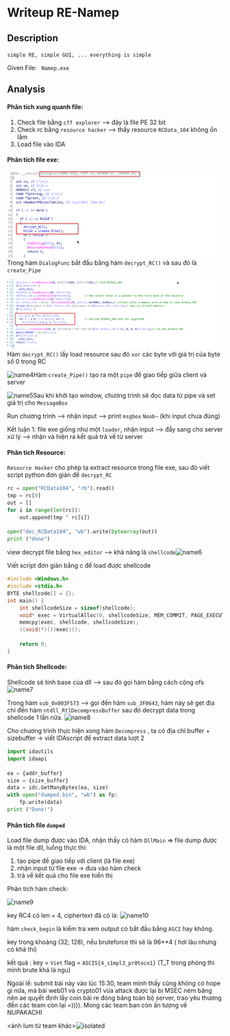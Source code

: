 # Writeup RE-Namep

## Description

 `simple RE, simple GUI, ... everything is simple`

Given File: ` Namep.exe`

## Analysis

#### Phân tích xung quanh file:

1. Check file bằng `cff explorer` --> đây là file PE 32 bit
2. Check rc bằng `resource hacker` --> thấy resource `RCData_104` không ổn lắm
3. Load file vào IDA  

#### Phân tích file exe:

![name1](name1.png)Trong  hàm `DialogFunc` bắt đầu bằng hàm `decrypt_RC()` và sau đó là `create_Pipe`

![name3](1_SVATTT20\Namep\name3.png)Hàm `decrypt_RC()` lấy  load resource sau đó `xor` các byte với giá trị của byte số 0 trong RC

![name4](D:\13_CTF_Writeups\1_SVATTT20\Namep\name4.png)Hàm `create_Pipe()` tạo ra một `pipe` để giao tiếp giữa client và server 

![name5](D:\13_CTF_Writeups\1_SVATTT20\Namep\name5.png)Sau khi khởi tạo window, chương trình sẽ đọc data từ pipe và set giá trị cho `MessageBox` 

Run chương trình --> nhận input --> print `msgbox`  `Noob~` (khi input chưa đúng)

Kết luận 1: file exe giống như một `loader`,  nhận input --> đẩy sang cho server xử lý --> nhận và hiện ra kết quả trả về từ server

#### Phân tích Resource:

`Resource Hacker` cho phép ta extract resource trong file exe, sau đó viết script python đơn giản để `decrypt_RC` 

```python
rc = open("RCData104", "rb").read()
tmp = rc[0]
out = []
for i in range(len(rc)):
    out.append(tmp ^ rc[i])

open("dec_RCData104", "wb").write(bytearray(out))
print ("done")
```

 view decrypt file bằng `hex_editor`  --> khả năng là `shellcode`![name6](D:\13_CTF_Writeups\1_SVATTT20\Namep\name6.png)

Viết script đơn giản bằng c để load được shellcode

```c
#include <Windows.h>
#include <stdio.h>
BYTE shellcode[] = {};
int main() {
    int shellcodeSize = sizeof(shellcode);
    void* exec = VirtualAlloc(0, shellcodeSize, MEM_COMMIT, PAGE_EXECUTE_READWRITE);
    memcpy(exec, shellcode, shellcodeSize);
    ((void(*)())exec)();

    return 0;
}
```

#### Phân tích Shellcode:

Shellcode sẽ tính base của dll --> sau đó gọi hàm bằng cách cộng ofs ![name7](D:\13_CTF_Writeups\1_SVATTT20\Namep\name7.png)

Trong hàm `sub_0x003F573` --> gọi đến hàm `sub_3F0643`, hàm này sẽ get địa chỉ đến hàm `ntdll_RtlDecompressBuffer` sau đó decrypt data trong shellcode 1 lần nữa. ![name8](D:\13_CTF_Writeups\1_SVATTT20\Namep\name8.png)

Cho chương trình thực hiện xong hàm `Decompress` , ta có địa chỉ buffer + sizebuffer -> viết IDAscript để extract data lượt 2

```python
import idautils
import idaapi

ea = {addr_buffer}
size = {size_buffer}
data = idc.GetManyBytes(ea, size)
with open("dumped.bin", "wb") as fp:
    fp.write(data)
print ("Done!")
```

#### Phân tích file `dumped`

Load file dump được vào IDA, nhận thấy có hàm `DllMain` => file dump được là một file dll, luồng thực thi:

1. tạo pipe để giao tiếp với client (là file exe)
2. nhận input từ file exe -> đưa vào hàm check
3. trả về kết quả cho file exe hiển thị

Phân tích hàm check:

![name9](D:\13_CTF_Writeups\1_SVATTT20\Namep\name9.png)

key RC4 có len = 4, ciphertext đã có là: ![name10](D:\13_CTF_Writeups\1_SVATTT20\Namep\name10.png)

hàm  `check_begin` là kiểm tra xem output có bắt đầu bằng `ASCI` hay không. 

key trong khoảng (32; 128), nếu bruteforce thì sẽ là 96**4 ( hơi lâu nhưng có khả thi)

kết quả : key = `Viet`  flag = `ASCIS{4_s1mpl3_pr0toco1}`  (T_T trong phòng thi mình brute khá là ngu)

Ngoài lề: submit bài này vào lúc 15:30, team mình thấy cũng không có hope gì nữa, mà bài web01 và crypto01 vừa attack được lại bị MSEC ném băng nên ae quyết định lấy coin bài re đóng băng toàn bộ server, trao yêu thương đến các team còn lại =)))). Mong các team bạn còn ấn tượng về NUPAKACHI

<ảnh lum từ team khác>![isolated](D:\13_CTF_Writeups\1_SVATTT20\Namep\isolated.jpg)
